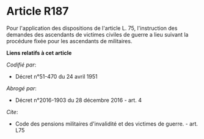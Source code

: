 # Article R187

Pour l'application des dispositions de l'article L. 75, l'instruction des demandes des ascendants de victimes civiles de
guerre a lieu suivant la procédure fixée pour les ascendants de militaires.

**Liens relatifs à cet article**

_Codifié par_:

  - Décret n°51-470 du 24 avril 1951

_Abrogé par_:

  - Décret n°2016-1903 du 28 décembre 2016 - art. 4

_Cite_:

  - Code des pensions militaires d'invalidité et des victimes de guerre. - art. L75
